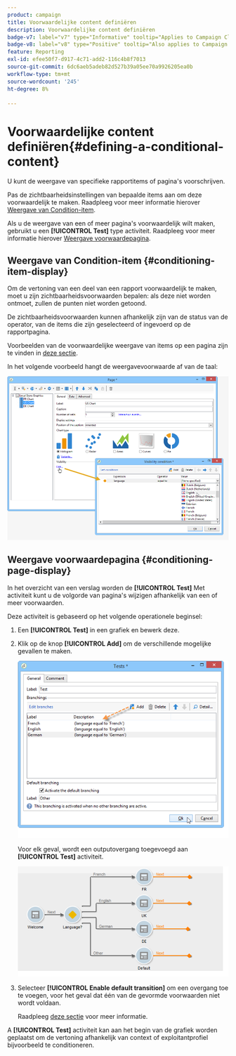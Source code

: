 ```yaml
---
product: campaign
title: Voorwaardelijke content definiëren
description: Voorwaardelijke content definiëren
badge-v7: label="v7" type="Informative" tooltip="Applies to Campaign Classic v7"
badge-v8: label="v8" type="Positive" tooltip="Also applies to Campaign v8"
feature: Reporting
exl-id: efee50f7-d917-4c71-add2-116c4b8f7013
source-git-commit: 6dc6aeb5adeb82d527b39a05ee70a9926205ea0b
workflow-type: tm+mt
source-wordcount: '245'
ht-degree: 8%

---
```


# Voorwaardelijke content definiëren{#defining-a-conditional-content}



U kunt de weergave van specifieke rapportitems of pagina&#39;s voorschrijven.

Pas de zichtbaarheidsinstellingen van bepaalde items aan om deze voorwaardelijk te maken. Raadpleeg voor meer informatie hierover [Weergave van Condition-item](#conditioning-item-display).

Als u de weergave van een of meer pagina&#39;s voorwaardelijk wilt maken, gebruikt u een **[!UICONTROL Test]** type activiteit. Raadpleeg voor meer informatie hierover [Weergave voorwaardepagina](#conditioning-page-display).

## Weergave van Condition-item {#conditioning-item-display}

Om de vertoning van een deel van een rapport voorwaardelijk te maken, moet u zijn zichtbaarheidsvoorwaarden bepalen: als deze niet worden ontmoet, zullen de punten niet worden getoond.

De zichtbaarheidsvoorwaarden kunnen afhankelijk zijn van de status van de operator, van de items die zijn geselecteerd of ingevoerd op de rapportpagina.

Voorbeelden van de voorwaardelijke weergave van items op een pagina zijn te vinden in [deze sectie](../../web/using/form-rendering.md#defining-fields-conditional-display).

In het volgende voorbeeld hangt de weergavevoorwaarde af van de taal:

![](assets/reporting_display_condition.png)

## Weergave voorwaardepagina {#conditioning-page-display}

In het overzicht van een verslag worden de **[!UICONTROL Test]** Met activiteit kunt u de volgorde van pagina&#39;s wijzigen afhankelijk van een of meer voorwaarden.

Deze activiteit is gebaseerd op het volgende operationele beginsel:

1. Een **[!UICONTROL Test]** in een grafiek en bewerk deze.
1. Klik op de knop **[!UICONTROL Add]** om de verschillende mogelijke gevallen te maken.

   ![](assets/reporting_test_sample.png)

   Voor elk geval, wordt een outputovergang toegevoegd aan **[!UICONTROL Test]** activiteit.

   ![](assets/reporting_test_transitions.png)

1. Selecteer **[!UICONTROL Enable default transition]** om een overgang toe te voegen, voor het geval dat één van de gevormde voorwaarden niet wordt voldaan.

   Raadpleeg [deze sectie](../../web/using/defining-web-forms-page-sequencing.md#conditional-page-display) voor meer informatie.

A **[!UICONTROL Test]** activiteit kan aan het begin van de grafiek worden geplaatst om de vertoning afhankelijk van context of exploitantprofiel bijvoorbeeld te conditioneren.
